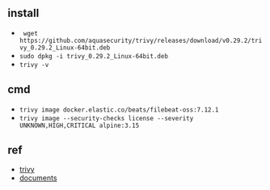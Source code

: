 
## install 
<!-- for WSL -->
+ ` wget https://github.com/aquasecurity/trivy/releases/download/v0.29.2/trivy_0.29.2_Linux-64bit.deb`
+ `sudo dpkg -i trivy_0.29.2_Linux-64bit.deb`
+ `trivy -v`

## cmd
+ `trivy image docker.elastic.co/beats/filebeat-oss:7.12.1`
+ `trivy image --security-checks license --severity UNKNOWN,HIGH,CRITICAL alpine:3.15`

## ref
+ [trivy](https://github.com/aquasecurity/trivy)
+ [documents](https://aquasecurity.github.io/trivy/v0.29.2/)